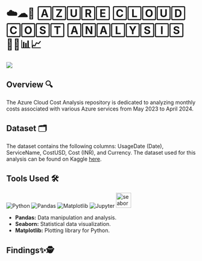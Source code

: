 # ☁️☁︎🔎 🄰🅉🅄🅁🄴 🄲🄻🄾🅄🄳 🄲🄾🅂🅃 🄰🄽🄰🄻🅈🅂🄸🅂 🕵️‍♂️📊📈

<img src="img.jpg">

## Overview 🔍

The Azure Cloud Cost Analysis repository is dedicated to analyzing monthly costs associated with various Azure services from May 2023 to April 2024.

## Dataset 🗂️

The dataset contains the following columns:
UsageDate (Date), ServiceName, CostUSD, Cost (INR), and Currency.
The dataset used for this analysis can be found on Kaggle [here](https://www.kaggle.com/datasets/rishi2123/oragnizations-expenses-2023-2024).

## Tools Used 🛠️
<p>  
  <img alt="Python" src="https://img.shields.io/badge/python-306998.svg?style=for-the-badge&logo=python&logoColor=white"/>
  <img alt="Pandas" src="https://img.shields.io/badge/pandas-%23150458.svg?style=for-the-badge&logo=pandas&logoColor=white"/>
  <img alt="Matplotlib" src="https://img.shields.io/badge/Matplotlib-%23ffffff.svg?style=for-the-badge&logo=Matplotlib&logoColor=black"/>
  <img alt="Jupyter" src="https://img.shields.io/badge/Jupyter-F37626.svg?style=for-the-badge&logo=Jupyter&logoColor=white"/>
  <img src="https://seaborn.pydata.org/_images/logo-mark-lightbg.svg" alt="seaborn" width="40" height="40"/>
</p>

- **Pandas:** Data manipulation and analysis.
- **Seaborn:** Statistical data visualization.
- **Matplotlib:** Plotting library for Python.
  
## Findings✨🕵

